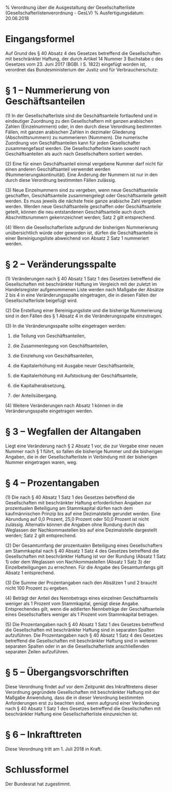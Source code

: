 % Verordnung über die Ausgestaltung der Gesellschafterliste  (Gesellschafterlistenverordnung - GesLV)
% Ausfertigungsdatum: 20.06.2018
 
# Eingangsformel

Auf Grund des § 40 Absatz 4 des Gesetzes betreffend die Gesellschaften mit beschränkter Haftung, der durch Artikel 14 Nummer 3 Buchstabe c des Gesetzes vom 23. Juni 2017 (BGBl. I S. 1822) eingefügt worden ist, verordnet das Bundesministerium der Justiz und für Verbraucherschutz:

# § 1 – Nummerierung von Geschäftsanteilen

(1) In der Gesellschafterliste sind die Geschäftsanteile fortlaufend und in eindeutiger Zuordnung zu den Gesellschaftern mit ganzen arabischen Zahlen (Einzelnummern) oder, in den durch diese Verordnung bestimmten Fällen, mit ganzen arabischen Zahlen in dezimaler Gliederung (Abschnittsnummern) zu nummerieren (Nummern). Die numerische Zuordnung von Geschäftsanteilen kann für jeden Gesellschafter zusammengefasst werden. Die Gesellschafterliste kann sowohl nach Geschäftsanteilen als auch nach Gesellschaftern sortiert werden.

(2) Eine für einen Geschäftsanteil einmal vergebene Nummer darf nicht für einen anderen Geschäftsanteil verwendet werden (Nummerierungskontinuität). Eine Änderung der Nummern ist nur in den durch diese Verordnung bestimmten Fällen zulässig.

(3) Neue Einzelnummern sind zu vergeben, wenn neue Geschäftsanteile geschaffen, Geschäftsanteile zusammengelegt oder Geschäftsanteile geteilt werden. Es muss jeweils die nächste freie ganze arabische Zahl vergeben werden. Werden neue Geschäftsanteile geschaffen oder Geschäftsanteile geteilt, können die neu entstandenen Geschäftsanteile auch durch Abschnittsnummern gekennzeichnet werden; Satz 2 gilt entsprechend.

(4) Wenn die Gesellschafterliste aufgrund der bisherigen Nummerierung unübersichtlich würde oder geworden ist, dürfen die Geschäftsanteile in einer Bereinigungsliste abweichend von Absatz 2 Satz 1 nummeriert werden.

# § 2 – Veränderungsspalte

(1) Veränderungen nach § 40 Absatz 1 Satz 1 des Gesetzes betreffend die Gesellschaften mit beschränkter Haftung im Vergleich mit der zuletzt im Handelsregister aufgenommenen Liste werden nach Maßgabe der Absätze 2 bis 4 in eine Veränderungsspalte eingetragen, die in diesen Fällen der Gesellschafterliste beigefügt wird.

(2) Die Erstellung einer Bereinigungsliste und die bisherige Nummerierung sind in den Fällen des § 1 Absatz 4 in die Veränderungsspalte einzutragen.

(3) In die Veränderungsspalte sollte eingetragen werden:

1. die Teilung von Geschäftsanteilen,

2. die Zusammenlegung von Geschäftsanteilen,

3. die Einziehung von Geschäftsanteilen,

4. die Kapitalerhöhung mit Ausgabe neuer Geschäftsanteile,

5. die Kapitalerhöhung mit Aufstockung der Geschäftsanteile,

6. die Kapitalherabsetzung,

7. der Anteilsübergang.

(4) Weitere Veränderungen nach Absatz 1 können in die Veränderungsspalte eingetragen werden.

# § 3 – Wegfallen der Altangaben

Liegt eine Veränderung nach § 2 Absatz 1 vor, die zur Vergabe einer neuen Nummer nach § 1 führt, so fallen die bisherige Nummer und die bisherigen Angaben, die in der Gesellschafterliste in Verbindung mit der bisherigen Nummer eingetragen waren, weg.

# § 4 – Prozentangaben

(1) Die nach § 40 Absatz 1 Satz 1 des Gesetzes betreffend die Gesellschaften mit beschränkter Haftung erforderlichen Angaben zur prozentualen Beteiligung am Stammkapital dürfen nach dem kaufmännischen Prinzip bis auf eine Dezimalstelle gerundet werden. Eine Abrundung auf 0,0 Prozent, 25,0 Prozent oder 50,0 Prozent ist nicht zulässig. Alternativ können die Angaben ohne Rundung durch das Weglassen der Nachkommastellen bis auf eine Dezimalstelle dargestellt werden; Satz 2 gilt entsprechend.

(2) Der Gesamtumfang der prozentualen Beteiligung eines Gesellschafters am Stammkapital nach § 40 Absatz 1 Satz 4 des Gesetzes betreffend die Gesellschaften mit beschränkter Haftung ist vor der Rundung (Absatz 1 Satz 1) oder dem Weglassen von Nachkommastellen (Absatz 1 Satz 3) der Einzelbeteiligungen zu errechnen. Für die Angabe des Gesamtumfangs gilt Absatz 1 entsprechend.

(3) Die Summe der Prozentangaben nach den Absätzen 1 und 2 braucht nicht 100 Prozent zu ergeben.

(4) Beträgt der Anteil des Nennbetrags eines einzelnen Geschäftsanteils weniger als 1 Prozent vom Stammkapital, genügt diese Angabe. Entsprechendes gilt, wenn die addierten Nennbeträge der Geschäftsanteile eines Gesellschafters weniger als 1 Prozent vom Stammkapital betragen.

(5) Die Prozentangaben nach § 40 Absatz 1 Satz 1 des Gesetzes betreffend die Gesellschaften mit beschränkter Haftung sind in separaten Spalten aufzuführen. Die Prozentangaben nach § 40 Absatz 1 Satz 4 des Gesetzes betreffend die Gesellschaften mit beschränkter Haftung sind in weiteren separaten Spalten oder in an die Gesellschafterliste anschließenden separaten Zeilen aufzuführen.

# § 5 – Übergangsvorschriften

Diese Verordnung findet auf vor dem Zeitpunkt des Inkrafttretens dieser Verordnung gegründete Gesellschaften mit beschränkter Haftung mit der Maßgabe Anwendung, dass die in dieser Verordnung bestimmten Anforderungen erst zu beachten sind, wenn aufgrund einer Veränderung nach § 40 Absatz 1 Satz 1 des Gesetzes betreffend die Gesellschaften mit beschränkter Haftung eine Gesellschafterliste einzureichen ist.

# § 6 – Inkrafttreten

Diese Verordnung tritt am 1. Juli 2018 in Kraft.

# Schlussformel

Der Bundesrat hat zugestimmt.
